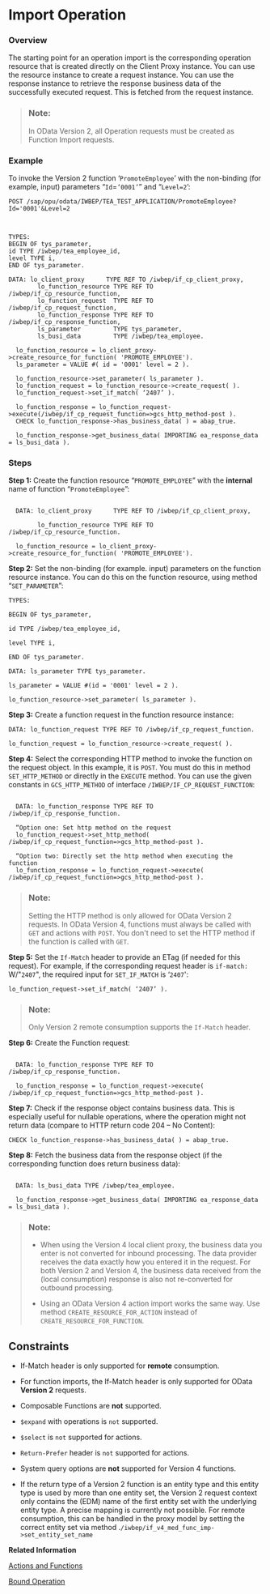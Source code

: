 <!-- loio8fce3cebf2394b94b6b75176e0a9ab6a -->

# Import Operation





### Overview

The starting point for an operation import is the corresponding operation resource that is created directly on the Client Proxy instance. You can use the resource instance to create a request instance. You can use the response instance to retrieve the response business data of the successfully executed request. This is fetched from the request instance.

> ### Note:  
> In OData Version 2, all Operation requests must be created as Function Import requests.



### Example

To invoke the Version 2 function ‘`PromoteEmployee`’ with the non-binding \(for example, input\) parameters “`Id`=`’0001’`” and “`Level=2`’:

```
POST /sap/opu/odata/IWBEP/TEA_TEST_APPLICATION/PromoteEmployee?Id='0001'&Level=2
```

```


TYPES:
BEGIN OF tys_parameter,
id TYPE /iwbep/tea_employee_id,
level TYPE i,
END OF tys_parameter.

DATA: lo_client_proxy      TYPE REF TO /iwbep/if_cp_client_proxy,
        lo_function_resource TYPE REF TO /iwbep/if_cp_resource_function,
        lo_function_request  TYPE REF TO /iwbep/if_cp_request_function,
        lo_function_response TYPE REF TO /iwbep/if_cp_response_function,
        ls_parameter         TYPE tys_parameter,
        ls_busi_data         TYPE /iwbep/tea_employee.

  lo_function_resource = lo_client_proxy->create_resource_for_function( 'PROMOTE_EMPLOYEE').
  ls_parameter = VALUE #( id = '0001' level = 2 ).

  lo_function_resource->set_parameter( ls_parameter ).
  lo_function_request = lo_function_resource->create_request( ).
  lo_function_request->set_if_match( ‘2407’ ).

  lo_function_response = lo_function_request->execute(/iwbep/if_cp_request_function=>gcs_http_method-post ).
  CHECK lo_function_response->has_business_data( ) = abap_true.

  lo_function_response->get_business_data( IMPORTING ea_response_data = ls_busi_data ).
```



### Steps

**Step 1:** Create the function resource “`PROMOTE_EMPLOYEE`” with the **internal** name of function “`PromoteEmployee`”:

```

  DATA: lo_client_proxy      TYPE REF TO /iwbep/if_cp_client_proxy,

        lo_function_resource TYPE REF TO /iwbep/if_cp_resource_function.

  lo_function_resource = lo_client_proxy->create_resource_for_function( 'PROMOTE_EMPLOYEE').
```

**Step 2:** Set the non-binding \(for example. input\) parameters on the function resource instance. You can do this on the function resource, using method “`SET_PARAMETER`”:

```
TYPES:

BEGIN OF tys_parameter,

id TYPE /iwbep/tea_employee_id,

level TYPE i,

END OF tys_parameter.

DATA: ls_parameter TYPE tys_parameter.

ls_parameter = VALUE #(id = '0001' level = 2 ).

lo_function_resource->set_parameter( ls_parameter ).
```

**Step 3:** Create a function request in the function resource instance:

```
DATA: lo_function_request TYPE REF TO /iwbep/if_cp_request_function.

lo_function_request = lo_function_resource->create_request( ).
```

**Step 4:** Select the corresponding HTTP method to invoke the function on the request object. In this example, it is `POST`. You must do this in method `SET_HTTP_METHOD` or directly in the `EXECUTE` method. You can use the given constants in `GCS_HTTP_METHOD` of interface `/IWBEP/IF_CP_REQUEST_FUNCTION`:

```

  DATA: lo_function_response TYPE REF TO /iwbep/if_cp_response_function.

  “Option one: Set http method on the request
  lo_function_request->set_http_method( /iwbep/if_cp_request_function=>gcs_http_method-post ).

  “Option two: Directly set the http method when executing the function
  lo_function_response = lo_function_request->execute( /iwbep/if_cp_request_function=>gcs_http_method-post ).
```

> ### Note:  
> Setting the HTTP method is only allowed for OData Version 2 requests. In OData Version 4, functions must always be called with `GET` and actions with `POST`. You don't need to set the HTTP method if the function is called with `GET`.

**Step 5:** Set the `If-Match` header to provide an ETag \(if needed for this request\). For example, if the corresponding request header is `if-match:` W/"`2407`", the required input for `SET_IF_MATCH` is ‘`2407`':

```
lo_function_request->set_if_match( ‘2407’ ).
```

> ### Note:  
> Only Version 2 remote consumption supports the `If-Match` header.

**Step 6:** Create the Function request:

```

  DATA: lo_function_response TYPE REF TO /iwbep/if_cp_response_function.

  lo_function_response = lo_function_request->execute( /iwbep/if_cp_request_function=>gcs_http_method-post ).
```

**Step 7:** Check if the response object contains business data. This is especially useful for nullable operations, where the operation might not return data \(compare to HTTP return code 204 – No Content\):

```
CHECK lo_function_response->has_business_data( ) = abap_true.
```

**Step 8:** Fetch the business data from the response object \(if the corresponding function does return business data\):

```

  DATA: ls_busi_data TYPE /iwbep/tea_employee.

  lo_function_response->get_business_data( IMPORTING ea_response_data = ls_busi_data ).
```

> ### Note:  
> -   When using the Version 4 local client proxy, the business data you enter is not converted for inbound processing. The data provider receives the data exactly how you entered it in the request. For both Version 2 and Version 4, the business data received from the \(local consumption\) response is also not re-converted for outbound processing.
> 
> -   Using an OData Version 4 action import works the same way. Use method `CREATE_RESOURCE_FOR_ACTION` instead of `CREATE_RESOURCE_FOR_FUNCTION`.



<a name="loio8fce3cebf2394b94b6b75176e0a9ab6a__section_on1_jfz_4tb"/>

## Constraints

-   If-Match header is only supported for **remote** consumption.

-   For function imports, the If-Match header is only supported for OData **Version 2** requests.

-   Composable Functions are **not** supported.

-   `$expand` with operations is `not` supported.

-   `$select` is `not` supported for actions.

-   `Return-Prefer` header is `not` supported for actions.

-   System query options are **not** supported for Version 4 functions.

-   If the return type of a Version 2 function is an entity type and this entity type is used by more than one entity set, the Version 2 request context only contains the \(EDM\) name of the first entity set with the underlying entity type. A precise mapping is currently not possible. For remote consumption, this can be handled in the proxy model by setting the correct entity set via method .`/iwbep/if_v4_med_func_imp->set_entity_set_name`


**Related Information**  


[Actions and Functions](actions-and-functions-cea94cf.md "Create an OData request to run an operation (an action or function) in the Client Proxy instance.")

[Bound Operation](bound-operation-6c29b98.md "")


